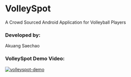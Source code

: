# VolleySpot
A Crowd Sourced Android Application for Volleyball Players

### Developed by: 
Akuang Saechao

### VolleySpot Demo Video: 
[![volleyspot-demo](https://i3.ytimg.com/vi/Bb7KPW6dYb0/maxresdefault.jpg)](https://youtu.be/Bb7KPW6dYb0)